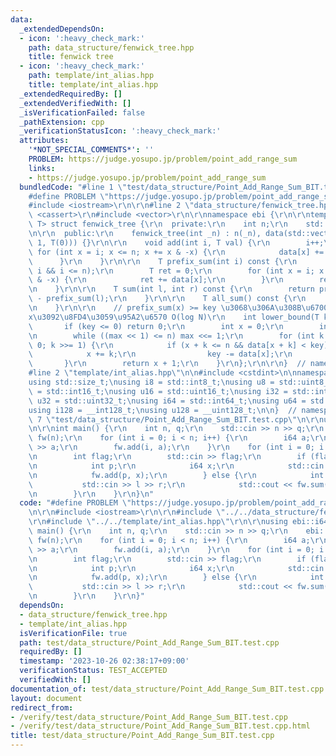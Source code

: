 ```yaml
---
data:
  _extendedDependsOn:
  - icon: ':heavy_check_mark:'
    path: data_structure/fenwick_tree.hpp
    title: fenwick tree
  - icon: ':heavy_check_mark:'
    path: template/int_alias.hpp
    title: template/int_alias.hpp
  _extendedRequiredBy: []
  _extendedVerifiedWith: []
  _isVerificationFailed: false
  _pathExtension: cpp
  _verificationStatusIcon: ':heavy_check_mark:'
  attributes:
    '*NOT_SPECIAL_COMMENTS*': ''
    PROBLEM: https://judge.yosupo.jp/problem/point_add_range_sum
    links:
    - https://judge.yosupo.jp/problem/point_add_range_sum
  bundledCode: "#line 1 \"test/data_structure/Point_Add_Range_Sum_BIT.test.cpp\"\n\
    #define PROBLEM \"https://judge.yosupo.jp/problem/point_add_range_sum\"\r\n\r\n\
    #include <iostream>\r\n\r\n#line 2 \"data_structure/fenwick_tree.hpp\"\n\r\n#include\
    \ <cassert>\r\n#include <vector>\r\n\r\nnamespace ebi {\r\n\r\ntemplate <class\
    \ T> struct fenwick_tree {\r\n  private:\r\n    int n;\r\n    std::vector<T> data;\r\
    \n\r\n  public:\r\n    fenwick_tree(int _n) : n(_n), data(std::vector<T>(_n +\
    \ 1, T(0))) {}\r\n\r\n    void add(int i, T val) {\r\n        i++;\r\n       \
    \ for (int x = i; x <= n; x += x & -x) {\r\n            data[x] += val;\r\n  \
    \      }\r\n    }\r\n\r\n    T prefix_sum(int i) const {\r\n        assert(0 <=\
    \ i && i <= n);\r\n        T ret = 0;\r\n        for (int x = i; x > 0; x -= x\
    \ & -x) {\r\n            ret += data[x];\r\n        }\r\n        return ret;\r\
    \n    }\r\n\r\n    T sum(int l, int r) const {\r\n        return prefix_sum(r)\
    \ - prefix_sum(l);\r\n    }\r\n\r\n    T all_sum() const {\r\n        return prefix_sum(n);\r\
    \n    }\r\n\r\n    // prefix_sum(x) >= key \u3068\u306A\u308B\u6700\u5C0F\u306E\
    x\u3092\u8FD4\u3059\u95A2\u6570 O(log N)\r\n    int lower_bound(T key) {\r\n \
    \       if (key <= 0) return 0;\r\n        int x = 0;\r\n        int max = 1;\r\
    \n        while ((max << 1) <= n) max <<= 1;\r\n        for (int k = max; k >\
    \ 0; k >>= 1) {\r\n            if (x + k <= n && data[x + k] < key) {\r\n    \
    \            x += k;\r\n                key -= data[x];\r\n            }\r\n \
    \       }\r\n        return x + 1;\r\n    }\r\n};\r\n\r\n}  // namespace ebi\n\
    #line 2 \"template/int_alias.hpp\"\n\n#include <cstdint>\n\nnamespace ebi {\n\n\
    using std::size_t;\nusing i8 = std::int8_t;\nusing u8 = std::uint8_t;\nusing i16\
    \ = std::int16_t;\nusing u16 = std::uint16_t;\nusing i32 = std::int32_t;\nusing\
    \ u32 = std::uint32_t;\nusing i64 = std::int64_t;\nusing u64 = std::uint64_t;\n\
    using i128 = __int128_t;\nusing u128 = __uint128_t;\n\n}  // namespace ebi\n#line\
    \ 7 \"test/data_structure/Point_Add_Range_Sum_BIT.test.cpp\"\n\r\nusing ebi::i64;\r\
    \n\r\nint main() {\r\n    int n, q;\r\n    std::cin >> n >> q;\r\n    ebi::fenwick_tree<i64>\
    \ fw(n);\r\n    for (int i = 0; i < n; i++) {\r\n        i64 a;\r\n        std::cin\
    \ >> a;\r\n        fw.add(i, a);\r\n    }\r\n    for (int i = 0; i < q; i++) {\r\
    \n        int flag;\r\n        std::cin >> flag;\r\n        if (flag == 0) {\r\
    \n            int p;\r\n            i64 x;\r\n            std::cin >> p >> x;\r\
    \n            fw.add(p, x);\r\n        } else {\r\n            int l, r;\r\n \
    \           std::cin >> l >> r;\r\n            std::cout << fw.sum(l, r) << std::endl;\r\
    \n        }\r\n    }\r\n}\n"
  code: "#define PROBLEM \"https://judge.yosupo.jp/problem/point_add_range_sum\"\r\
    \n\r\n#include <iostream>\r\n\r\n#include \"../../data_structure/fenwick_tree.hpp\"\
    \r\n#include \"../../template/int_alias.hpp\"\r\n\r\nusing ebi::i64;\r\n\r\nint\
    \ main() {\r\n    int n, q;\r\n    std::cin >> n >> q;\r\n    ebi::fenwick_tree<i64>\
    \ fw(n);\r\n    for (int i = 0; i < n; i++) {\r\n        i64 a;\r\n        std::cin\
    \ >> a;\r\n        fw.add(i, a);\r\n    }\r\n    for (int i = 0; i < q; i++) {\r\
    \n        int flag;\r\n        std::cin >> flag;\r\n        if (flag == 0) {\r\
    \n            int p;\r\n            i64 x;\r\n            std::cin >> p >> x;\r\
    \n            fw.add(p, x);\r\n        } else {\r\n            int l, r;\r\n \
    \           std::cin >> l >> r;\r\n            std::cout << fw.sum(l, r) << std::endl;\r\
    \n        }\r\n    }\r\n}"
  dependsOn:
  - data_structure/fenwick_tree.hpp
  - template/int_alias.hpp
  isVerificationFile: true
  path: test/data_structure/Point_Add_Range_Sum_BIT.test.cpp
  requiredBy: []
  timestamp: '2023-10-26 02:38:17+09:00'
  verificationStatus: TEST_ACCEPTED
  verifiedWith: []
documentation_of: test/data_structure/Point_Add_Range_Sum_BIT.test.cpp
layout: document
redirect_from:
- /verify/test/data_structure/Point_Add_Range_Sum_BIT.test.cpp
- /verify/test/data_structure/Point_Add_Range_Sum_BIT.test.cpp.html
title: test/data_structure/Point_Add_Range_Sum_BIT.test.cpp
---
```

